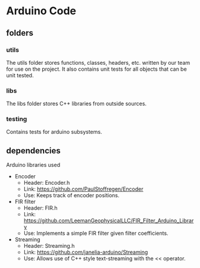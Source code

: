 # Arduino Code

## folders

### utils
The utils folder stores functions, classes, headers, etc. written by our team for use on the project. It also contains unit tests for all objects that can be unit tested.

### libs
The libs folder stores C++ libraries from outside sources.

### testing
Contains tests for arduino subsystems.


## dependencies
Arduino libraries used

- Encoder
  - Header: Encoder.h
  - Link: https://github.com/PaulStoffregen/Encoder
  - Use: Keeps track of encoder positions.
- FIR filter
  - Header: FIR.h
  - Link: https://github.com/LeemanGeophysicalLLC/FIR_Filter_Arduino_Library
  - Use: Implements a simple FIR filter given filter coefficients.
- Streaming 
  - Header: Streaming.h
  - Link: https://github.com/janelia-arduino/Streaming
  - Use: Allows use of C++ style text-streaming with the << operator.